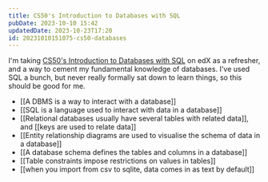 ```yaml
---
title: CS50's Introduction to Databases with SQL
pubDate: 2023-10-10 15:42
updatedDate: 2023-10-23T17:20
id: 20231010151075-cs50-databases
---
```


I'm taking [CS50's Introduction to Databases with SQL](https://www.edx.org/learn/sql/harvard-university-cs50-s-introduction-to-databases-with-sql) on edX as a refresher, and a way to cement my fundamental knowledge of databases. I've used SQL a bunch, but never really formally sat down to learn things, so this should be good for me.

- [[A DBMS is a way to interact with a database]]
- [[SQL is a language used to interact with data in a database]]
- [[Relational databases usually have several tables with related data]], and [[keys are used to relate data]]
- [[Entity relationship diagrams are used to visualise the schema of data in a database]]
- [[A database schema defines the tables and columns in a database]]
- [[Table constraints impose restrictions on values in tables]]
- [[when you import from csv to sqlite, data comes in as text by default]]
